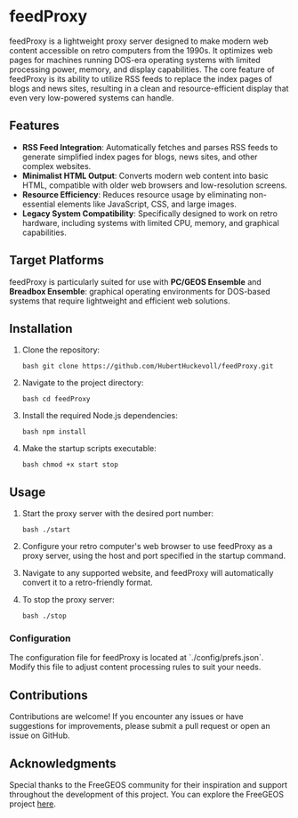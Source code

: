 # feedProxy

feedProxy is a lightweight proxy server designed to make modern web content accessible on retro computers from the 1990s. It optimizes web pages for machines running DOS-era operating systems with limited processing power, memory, and display capabilities. The core feature of feedProxy is its ability to utilize RSS feeds to replace the index pages of blogs and news sites, resulting in a clean and resource-efficient display that even very low-powered systems can handle.

## Features

- **RSS Feed Integration**: Automatically fetches and parses RSS feeds to generate simplified index pages for blogs, news sites, and other complex websites.
- **Minimalist HTML Output**: Converts modern web content into basic HTML, compatible with older web browsers and low-resolution screens.
- **Resource Efficiency**: Reduces resource usage by eliminating non-essential elements like JavaScript, CSS, and large images.
- **Legacy System Compatibility**: Specifically designed to work on retro hardware, including systems with limited CPU, memory, and graphical capabilities.

## Target Platforms

feedProxy is particularly suited for use with **PC/GEOS Ensemble** and **Breadbox Ensemble**: graphical operating environments for DOS-based systems that require lightweight and efficient web solutions.

## Installation

1. Clone the repository:

   ``bash
   git clone https://github.com/HubertHuckevoll/feedProxy.git
   ``

2. Navigate to the project directory:

   ``bash
   cd feedProxy
   ``

3. Install the required Node.js dependencies:

   ``bash
   npm install
   ``

4. Make the startup scripts executable:

   ``bash
   chmod +x start stop
   ``

## Usage

1. Start the proxy server with the desired port number:

   ``bash
   ./start
   ``

2. Configure your retro computer's web browser to use feedProxy as a proxy server, using the host and port specified in the startup command.

3. Navigate to any supported website, and feedProxy will automatically convert it to a retro-friendly format.

4. To stop the proxy server:

   ``bash
   ./stop
   ``

### Configuration

The configuration file for feedProxy is located at \`./config/prefs.json\`. Modify this file to adjust content processing rules to suit your needs.

## Contributions

Contributions are welcome! If you encounter any issues or have suggestions for improvements, please submit a pull request or open an issue on GitHub.

## Acknowledgments

Special thanks to the FreeGEOS community for their inspiration and support throughout the development of this project. You can explore the FreeGEOS project [here](https://github.com/bluewaysw/pcgeos).
